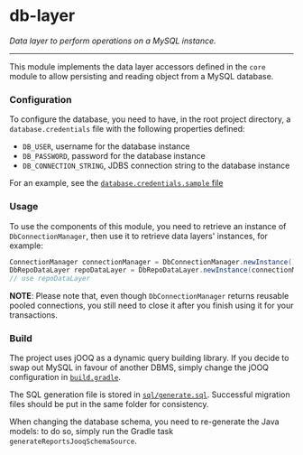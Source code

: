 db-layer
========

_Data layer to perform operations on a MySQL instance._

--------

This module implements the data layer accessors defined in the `core` module to allow persisting and reading object from a MySQL database.

### Configuration

To configure the database, you need to have, in the root project directory, a `database.credentials` file with the following properties defined:

* `DB_USER`, username for the database instance
* `DB_PASSWORD`, password for the database instance
* `DB_CONNECTION_STRING`, JDBS connection string to the database instance

For an example, see the [`database.credentials.sample` file](../database.credentials.sample)

### Usage

To use the components of this module, you need to retrieve an instance of `DbConnectionManager`, then use it to retrieve data layers' instances,
for example:

```java
ConnectionManager connectionManager = DbConnectionManager.newInstance();
DbRepoDataLayer repoDataLayer = DbRepoDataLayer.newInstance(connectionManager);
// use repoDataLayer
```

**NOTE**: Please note that, even though `DbConnectionManager` returns reusable pooled connections, you still need to close it after you finish using
it for your transactions.

### Build

The project uses jOOQ as a dynamic query building library. If you decide to swap out MySQL in favour of another DBMS, simply change the jOOQ
configuration in [`build.gradle`](build.gradle).

The SQL generation file is stored in [`sql/generate.sql`](sql/generate.sql).
Successful migration files should be put in the same folder for consistency.

When changing the database schema, you need to re-generate the Java models: to do so, simply run the Gradle task `generateReportsJooqSchemaSource`.

